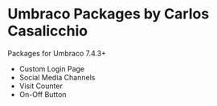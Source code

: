 # Umbraco Packages by Carlos Casalicchio

Packages for Umbraco 7.4.3+

- Custom Login Page
- Social Media Channels
- Visit Counter
- On-Off Button